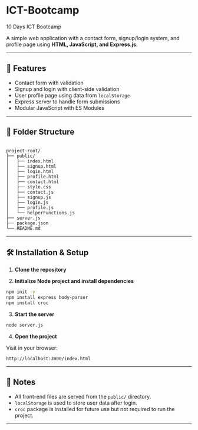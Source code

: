 # ICT-Bootcamp
10 Days ICT Bootcamp


A simple web application with a contact form, signup/login system, and profile page using **HTML, JavaScript, and Express.js**.

---

## 🚀 Features

- Contact form with validation
- Signup and login with client-side validation
- User profile page using data from `localStorage`
- Express server to handle form submissions
- Modular JavaScript with ES Modules

---

## 📁 Folder Structure

```

project-root/
├── public/
│   ├── index.html
│   ├── signup.html
│   ├── login.html
│   ├── profile.html
│   ├── contact.html
│   ├── style.css
│   ├── contact.js
│   ├── signup.js
│   ├── login.js
│   ├── profile.js
│   └── helperFunctions.js
├── server.js
├── package.json
└── README.md

````

---

## 🛠️ Installation & Setup

1. **Clone the repository**


2. **Initialize Node project and install dependencies**
```bash
npm init -y
npm install express body-parser
npm install croc
```

3. **Start the server**

```bash
node server.js
```

4. **Open the project**

Visit in your browser:

```
http://localhost:3000/index.html
```

---

## 📌 Notes

* All front-end files are served from the `public/` directory.
* `localStorage` is used to store user data after login.
* `croc` package is installed for future use but not required to run the project.

---
